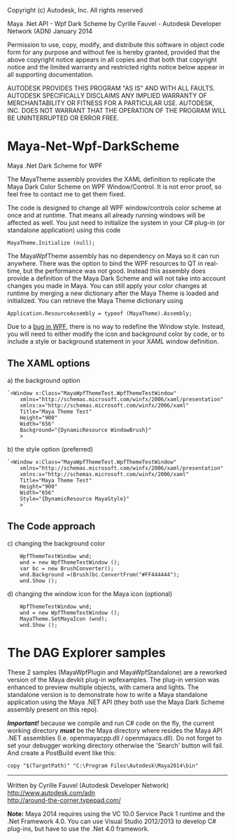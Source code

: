 Copyright (c) Autodesk, Inc. All rights reserved 

Maya .Net API - Wpf Dark Scheme
by Cyrille Fauvel - Autodesk Developer Network (ADN)
January 2014

Permission to use, copy, modify, and distribute this software in
object code form for any purpose and without fee is hereby granted, 
provided that the above copyright notice appears in all copies and 
that both that copyright notice and the limited warranty and
restricted rights notice below appear in all supporting 
documentation.

AUTODESK PROVIDES THIS PROGRAM "AS IS" AND WITH ALL FAULTS. 
AUTODESK SPECIFICALLY DISCLAIMS ANY IMPLIED WARRANTY OF
MERCHANTABILITY OR FITNESS FOR A PARTICULAR USE.  AUTODESK, INC. 
DOES NOT WARRANT THAT THE OPERATION OF THE PROGRAM WILL BE
UNINTERRUPTED OR ERROR FREE.
 
 
Maya-Net-Wpf-DarkScheme
=======================
Maya .Net Dark Scheme for WPF


The MayaTheme assembly provides the XAML definition to replicate the Maya Dark Color Scheme on WPF Window/Control.
It is not error proof, so feel free to contact me to get them fixed.

The code is designed to change all WPF window/controls color scheme at once and at runtime. That means all already running 
windows will be affected as well. You just need to initialize the system in your C# plug-in (or standalone application) using this code

	MayaTheme.Initialize (null);
	
The MayaWpfTheme assembly has no dependency on Maya so it can run anywhere. There was the option to bind the WPF resources
to QT in real-time, but the performance was not good. Instead this assembly does provide a definition of the Maya Dark Scheme and will
not take into account changes you made in Maya. You can still apply your color changes at runtime by merging a new dictionary after the
Maya Theme is loaded and initialized. You can retrieve the Maya Theme dictionary using

	Application.ResourceAssembly = typeof (MayaTheme).Assembly;

Due to a [bug in WPF](http://stackoverflow.com/questions/2642220/wpf-window-style-not-working-at-runtime), there is no way to
redefine the Window style. Instead, you will need to either modify the icon and background color by code, or to include a style or 
background statement  in your XAML window definition.

The XAML options
------------------------
a) the background option

	`<Window x:Class="MayaWpfThemeTest.WpfThemeTestWindow"
		xmlns="http://schemas.microsoft.com/winfx/2006/xaml/presentation"
		xmlns:x="http://schemas.microsoft.com/winfx/2006/xaml"
		Title="Maya Theme Test" 
		Height="900"
		Width="656"
		Background="{DynamicResource WindowBrush}"
		>

b) the style option (preferred)

	`<Window x:Class="MayaWpfThemeTest.WpfThemeTestWindow"
		xmlns="http://schemas.microsoft.com/winfx/2006/xaml/presentation"
		xmlns:x="http://schemas.microsoft.com/winfx/2006/xaml"
		Title="Maya Theme Test" 
		Height="900"
		Width="656"
		Style="{DynamicResource MayaStyle}"
		>`

The Code approach
---------------------------
c) changing the background color

		WpfThemeTestWindow wnd;
		wnd = new WpfThemeTestWindow ();
		var bc = new BrushConverter();
		wnd.Background =(Brush)bc.ConvertFrom("#FF444444");
		wnd.Show ();

d) changing the window icon for the Maya icon (optional)

		WpfThemeTestWindow wnd;
		wnd = new WpfThemeTestWindow ();
		MayaTheme.SetMayaIcon (wnd);
		wnd.Show ();


The DAG Explorer samples
========================

These 2 samples (MayaWpfPlugin and MayaWpfStandalone) are a reworked version of the Maya devkit plug-in wpfexamples.
The plug-in version was enhanced to preview multiple objects, with camera and lights. The standalone version 
is to demonstrate how to write a Maya standalone application using the Maya .NET API (they both use the Maya 
Dark Scheme assembly present on this repo).


<b>*Important!*</b> because we compile and run C# code on the fly, the current working directory <b>*must*</b> be 
the Maya directory where resides the Maya API .NET assemblies (I.e. openmayacpp.dll / openmayacs.dll). 
Do not forget to set your debugger working directory otherwise the 'Search' button will fail. 
And create a PostBuild event like this:

    copy "$(TargetPath)" "C:\Program Files\Autodesk\Maya2014\bin"


--------
Written by Cyrille Fauvel (Autodesk Developer Network)  
http://www.autodesk.com/adn  
http://around-the-corner.typepad.com/  

<b>Note:</b> Maya 2014 requires using the VC 10.0 Service Pack 1 runtime and the .Net Framework 4.0. You can use Visual Studio 2012/2013 to develop C# plug-ins, but have to use the .Net 4.0 framework.
